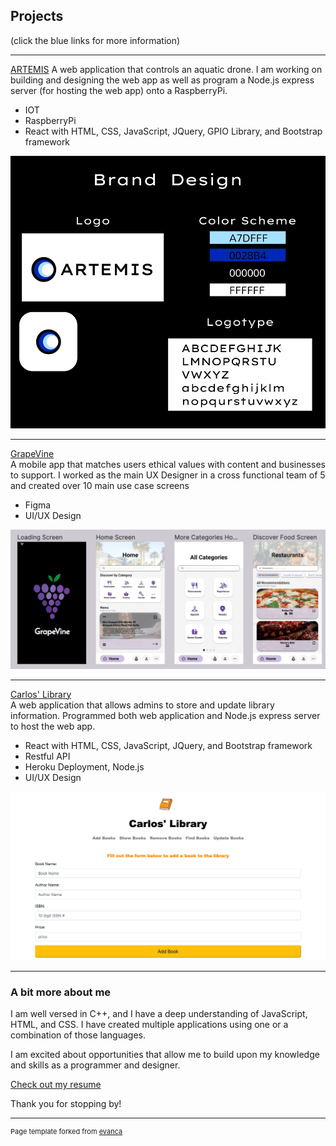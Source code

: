## Projects
(click the blue links for more information) 

---
[ARTEMIS](/dashboard)
A web application that controls an aquatic drone. I am working on building and designing the web app as well as program a Node.js express server (for hosting the web app) onto a RaspberryPi.
* IOT
* RaspberryPi
* React with HTML, CSS, JavaScript, JQuery, GPIO Library, and Bootstrap framework
<img src="images/artemis.png?raw=true"/>

---
[GrapeVine](/grapevine) <br>
A mobile app that matches users ethical values with content and businesses to support. I worked as the main UX Designer in a cross functional team of 5 and created over 10 main use case screens
* Figma
* UI/UX Design <br>
<img src="images/grapevine.png?raw=true"/>

---
[Carlos' Library](/carlos)<br>
A web application that allows admins to store and update library information. Programmed both web application and Node.js express server to host the web app.   
* React with HTML, CSS, JavaScript, JQuery, and Bootstrap framework
* Restful API
* Heroku Deployment, Node.js
* UI/UX Design <br>
<img src="images/carlosLibrary.png?raw=true"/>

---
### A bit more about me

I am well versed in C++, and I have a deep understanding of JavaScript, HTML, and CSS. I have created multiple 
applications using one or a combination of those languages. 

I am excited about opportunities that allow me to build upon my knowledge and skills as a programmer and designer. 

 <a href="https://www.figma.com/file/3uBzFPSDEXoZOD7q076Zwh/Feb-2021-Resume?node-id=0%3A1">Check out my resume</a> 

Thank you for stopping by!

---
<p style="font-size:11px">Page template forked from <a href="https://github.com/evanca/quick-portfolio">evanca</a></p>
<!-- Remove above link if you don't want to attibute -->
